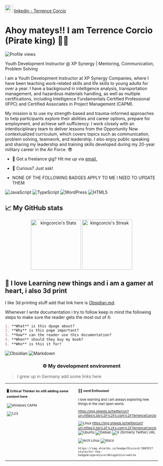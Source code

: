 <img src="https://upload.wikimedia.org/wikipedia/commons/thumb/c/ca/LinkedIn_logo_initials.png/600px-LinkedIn_logo_initials.png?20140125013055" width="25" height="25"> [linkedin - Terrence Corcio](https://www.linkedin.com/in/corcio)

# Ahoy mateys!! I am Terrence Corcio (Pirate king) 🏴‍☠️

![Profile views](https://komarev.com/ghpvc/?username=kingcorcio&label=Profile%20views&color=60598F&style=flat)

<div class="github-introduction">

Youth Development Instructor @ XP Synergy | Mentoring, Communication, Problem Solving

I am a Youth Development Instructor at XP Synergy Companies, where I have been teaching work-related skills and life skills to young adults for over a year. I have a background in intelligence analysis, transportation management, and hazardous materials handling, as well as multiple certifications, including Intelligence Fundamentals Certified Professional (IFPC) and Certified Associates in Project Management (CAPM).

My mission is to use my strength-based and trauma-informed approaches to help participants explore their abilities and career options, prepare for employment, and achieve self-sufficiency. I work closely with an interdisciplinary team to deliver lessons from the Opportunity Now contextualized curriculum, which covers topics such as communication, problem solving, teamwork, and leadership. I also enjoy public speaking and sharing my leadership and training skills developed during my 20-year military career in the Air Force. 😎

</div>

- 💼 Got a freelance gig? Hit me up via <a href="mailto:kingcorcio@yahoo.com">email.</a>
- 💬 Curious? Just ask!

- NONE OF THE FOLLOWING BADGES APPLY TO ME I NEED TO UPDATE THEM

<div class="badges-intro">

![JavaScript](https://img.shields.io/badge/-JavaScript-000000?style=flat&logo=javascript&logoColor=#F7DF1E)
![TypeScript](https://img.shields.io/badge/-TypeScript-000000?style=flat&logo=typescript&logoColor=#3178C6)
![WordPress](https://img.shields.io/badge/-WordPress-000000?style=flat&logo=wordpress&logoColor=#21759B)
![HTML5](https://img.shields.io/badge/-HTML5-000000?style=flat&logo=html5&logoColor=#E34F26)
 

</div>

## 📈 My GitHub stats

<div class="badges-githubstats">
  <p align="center">
    <img src="https://github-readme-stats.vercel.app/api?username=kingcorcio&theme=tokyonight&show_icons=true&hide_border=true&count_private=true" alt="kingcorcio's Stats" height="165">
    <img src="https://github-readme-streak-stats.herokuapp.com/?user=kingcorcio&theme=tokyonight&hide_border=true" alt="kingcorcio's Streak" height="165">
  </p>
</div>

## 📃 I love Learning new things and i am a gamer at heart, i also 3d print

I like 3d printing stuff add that link here is <a href="https://obsidian.md/" target="_blank">Obsidian.md</a>.

Whenever I write documentation i try to follow keep in mind the following steps to make sure the reader gets the most out of it:

```markdown
1. **What** is this dpage about?
2. **Why** is this page important?
3. **How** can the reader use this documentation?
4. **When** should they buy my book?
5. **Who** is this it for?
```

![Obsidian](https://img.shields.io/badge/-Obsidian-503D4D?style=flat&logo=obsidian&logoColor=#0078D6)
![Markdown](https://img.shields.io/badge/-Markdown-000000?style=flat&logo=markdown&logoColor=#000000)

### <p align="center">⚙️ My development environment </p>

> I grew up in Germany  add some links here

<div class="table-devenvironment">
  <table style="font-size: 11px">
  <tr>
  <td valign="top" width="50%">
  
  #### 🖥️ Critical Thinker im still adding some content here
  
  ![Windows](https://img.shields.io/badge/-Windows-503D4D?style=flat&logo=windows&logoColor=#0078D6)
CAPM
 
 ![123](https://github.com/user-attachments/assets/8432595f-cf2c-4682-8eb2-aff88d2a1745)

  
  </td>
  <td valign="top" width="50%">
  
  #### 🏴‍☠️ nerd Enthusiast
  
  I love learning and I am always exploring new things in the vast open world.

  https://img.shields.io/twitter/url?url=https%3A%2F%2Fx.com%2FTerrenceCorcio

  ![Linux](https://img.shields.io/badge/-Linux-000000?style=flat&logo=linux&logoColor=#FCC624)
  https://img.shields.io/twitter/url?url=https%3A%2F%2Fx.com%2FTerrenceCorcio
  ![Ubuntu](https://img.shields.io/badge/-Ubuntu-000000?style=flat&logo=ubuntu&logoColor=#E95420)
  ![Debian](https://img.shields.io/badge/-Debian-000000?style=flat&logo=debian&logoColor=#A81D33)
  ![X (formerly Twitter) URL](https://img.shields.io/twitter/url?url=https%3A%2F%2Fx.com%2FTerrenceCorcio)

  ![Arch Linux](https://img.shields.io/badge/-Arch%20Linux-000000?style=flat&logo=arch-linux&logoColor=#1793D1)
  ![disco](https://img.shields.io/badge/Discord-5865F2?style=for-the-badge&logo=discord&logoColor=white)

  	https://img.shields.io/badge/Discord-5865F2?style=for-the-badge&logo=discord&logoColor=white
  
  </td>
  </tr>
  </table>
</div>
